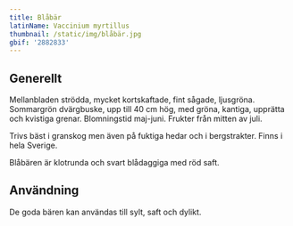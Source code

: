 ```yaml
---
title: Blåbär
latinName: Vaccinium myrtillus
thumbnail: /static/img/blåbär.jpg
gbif: '2882833'
---
```

## Generellt

Mellanbladen strödda, mycket kortskaftade, fint sågade, ljusgröna. Sommargrön dvärgbuske, upp till 40 cm hög, med gröna, kantiga, upprätta och kvistiga grenar. Blomningstid maj-juni. Frukter från mitten av juli.

Trivs bäst i granskog men även på fuktiga hedar och i bergstrakter. Finns i hela Sverige.

Blåbären är klotrunda och svart blådaggiga med röd saft.

## Användning

De goda bären kan användas till sylt, saft och dylikt.
